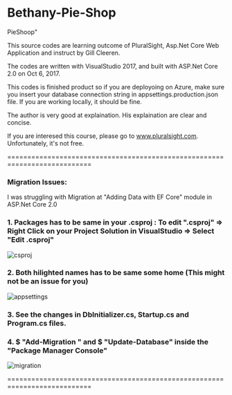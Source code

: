 # Bethany-Pie-Shop
PieShoop"

This source codes are learning outcome of PluralSight, Asp.Net Core Web Application and instruct by Gill Cleeren.

The codes are written with VisualStudio 2017, and built with ASP.Net Core 2.0 on Oct 6, 2017. 


This codes is finished product so if you are deployoing on Azure, make sure you insert your database connection string in appsettings.production.json file. If you are working locally, it should be fine.

The author is very good at explaination. His explaination are clear and concise.

If you are interesed this course, please go to www.pluralsight.com. Unfortunately, it's not free.

===========================================================================

### Migration Issues: 

I was struggling with Migration at "Adding Data with EF Core" module in ASP.Net Core 2.0

### 1. Packages has to be same in your .csproj : To edit ".csproj" => Right Click on your Project Solution in VisualStudio => Select "Edit <projectName>.csproj"

![csproj](https://user-images.githubusercontent.com/15990617/31258132-87caaf8a-aa99-11e7-8475-b986966677bc.JPG)


### 2. Both hilighted names has to be same some home (This might not be an issue for you)

![appsettings](https://user-images.githubusercontent.com/15990617/31258043-ca7f2dca-aa98-11e7-9ac1-3b271933936c.JPG)


### 3. See the changes in DbInitializer.cs, Startup.cs and Program.cs  files.

### 4. $ "Add-Migration <Name> " and $ "Update-Database" inside the "Package Manager Console"
![migration](https://user-images.githubusercontent.com/15990617/31258398-706806c4-aa9b-11e7-9db0-3537afa76f02.JPG)

===========================================================================




